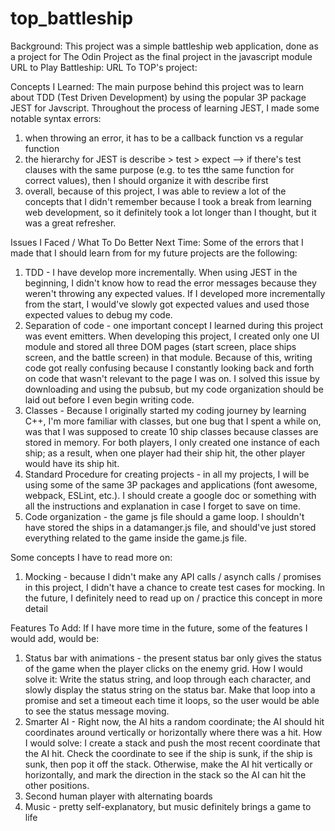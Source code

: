 # top_battleship
Background: This project was a simple battleship web application, done as a project for The Odin Project as the final project in the javascript module
URL to Play Battleship:
URL To TOP's project:

Concepts I Learned:
The main purpose behind this project was to learn about TDD (Test Driven Development) by using the popular 3P package JEST for Javscript. Throughout the process of learning JEST, I made some notable syntax errors:
1. when throwing an error, it has to be a callback function vs a regular function
2. the hierarchy for JEST is describe > test > expect --> if there's test clauses with the same purpose (e.g. to tes tthe same function for correct values), then I should organize it with describe first
3. overall, because of this project, I was able to review a lot of the concepts that I didn't remember because I took a break from learning web development, so it definitely took a lot longer than I thought, but it was a great refresher.

Issues I Faced / What To Do Better Next Time:
Some of the errors that I made that I should learn from for my future projects are the following:
1. TDD - I have develop more incrementally. When using JEST in the beginning, I didn't know how to read the error messages because they weren't throwing any expected values. If I developed more incrementally from the start, I would've slowly got expected values and used those expected values to debug my code.
2. Separation of code - one important concept I learned during this project was event emitters. When developing this project, I created only one UI module and stored all three DOM pages (start screen, place ships screen, and the battle screen) in that module.
    Because of this, writing code got really confusing because I constantly looking back and forth on code that wasn't relevant to the page I was on. I solved this issue by downloading and using the pubsub, but my code organization should be laid out before I even begin writing code.
3. Classes - Because I originally started my coding journey by learning C++, I'm more familiar with classes, but one bug that I spent a while on, was that I was supposed to create 10 ship classes because classes are stored in memory.
     For both players, I only created one instance of each ship; as a result, when one player had their ship hit, the other player would have its ship hit.
4. Standard Procedure for creating projects - in all my projects, I will be using some of the same 3P packages and applications (font awesome, webpack, ESLint, etc.). I should create a google doc or something with all the instructions and explanation in case I forget to save on time. 
5. Code organization - the game js file should a game loop. I shouldn't have stored the ships in a datamanger.js file, and should've just stored everything related to the game inside the game.js file.  

Some concepts I have to read more on:
1. Mocking - because I didn't make any API calls / asynch calls / promises in this project, I didn't have a chance to create test cases for mocking. In the future, I definitely need to read up on / practice this concept in more detail

Features To Add:
If I have more time in the future, some of the features I would add, would be:
1. Status bar with animations - the present status bar only gives the status of the game when the player clicks on the enemy grid.
   How I would solve it: Write the status string, and loop through each character, and slowly display the status string on the status bar. Make that loop into a promise and set a timeout each time it loops, so the user would be able to see
   the status message moving.
2. Smarter AI - Right now, the AI hits a random coordinate; the AI should hit coordinates around vertically or horizontally where there was a hit.
  How I would solve: I create a stack and push the most recent coordinate that the AI hit. Check the coordinate to see if the ship is sunk, if the ship is sunk, then pop it off the stack. Otherwise, make the AI hit vertically or horizontally, and mark the direction in the stack so the AI can hit the other positions.
3. Second human player with alternating boards
4. Music - pretty self-explanatory, but music definitely brings a game to life
